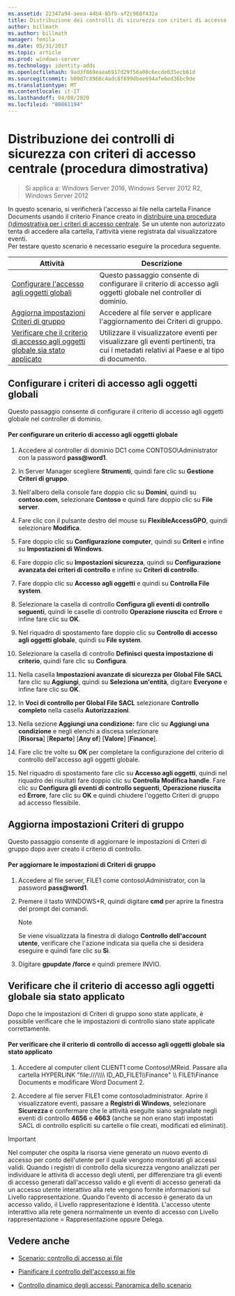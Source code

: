 ```yaml
---
ms.assetid: 22347a94-aeea-44b4-85fb-af2c968f432a
title: Distribuzione dei controlli di sicurezza con criteri di accesso centrale (procedura dimostrativa)
author: billmath
ms.author: billmath
manager: femila
ms.date: 05/31/2017
ms.topic: article
ms.prod: windows-server
ms.technology: identity-adds
ms.openlocfilehash: 9ad3f069eaea6917d29f56a00c6ecde035ecb01d
ms.sourcegitcommit: b00d7c8968c4adc8f699dbee694afe6ed36bc9de
ms.translationtype: MT
ms.contentlocale: it-IT
ms.lasthandoff: 04/08/2020
ms.locfileid: "80861194"
---
```

# <a name="deploy-security-auditing-with-central-audit-policies-demonstration-steps"></a>Distribuzione dei controlli di sicurezza con criteri di accesso centrale (procedura dimostrativa)

>Si applica a: Windows Server 2016, Windows Server 2012 R2, Windows Server 2012

In questo scenario, si verificherà l'accesso ai file nella cartella Finance Documents usando il criterio Finance creato in [distribuire una procedura &#40;&#41;dimostrativa per i criteri di accesso centrale](Deploy-a-Central-Access-Policy--Demonstration-Steps-.md). Se un utente non autorizzato tenta di accedere alla cartella, l'attività viene registrata dal visualizzatore eventi.   
 Per testare questo scenario è necessario eseguire la procedura seguente.  
  
|Attività|Descrizione|  
|--------|---------------|  
|[Configurare l'accesso agli oggetti globali](Deploy-Security-Auditing-with-Central-Audit-Policies--Demonstration-Steps-.md#BKMK_1)|Questo passaggio consente di configurare il criterio di accesso agli oggetti globale nel controller di dominio.|  
|[Aggiorna impostazioni Criteri di gruppo](Deploy-Security-Auditing-with-Central-Audit-Policies--Demonstration-Steps-.md#BKMK_2)|Accedere al file server e applicare l'aggiornamento dei Criteri di gruppo.|  
|[Verificare che il criterio di accesso agli oggetti globale sia stato applicato](Deploy-Security-Auditing-with-Central-Audit-Policies--Demonstration-Steps-.md#BKMK_3)|Utilizzare il visualizzatore eventi per visualizzare gli eventi pertinenti, tra cui i metadati relativi al Paese e al tipo di documento.|  
  
## <a name="configure-global-object-access-policy"></a><a name="BKMK_1"></a>Configurare i criteri di accesso agli oggetti globali  
Questo passaggio consente di configurare il criterio di accesso agli oggetti globale nel controller di dominio.  
  
#### <a name="to-configure-a-global-object-access-policy"></a>Per configurare un criterio di accesso agli oggetti globale  
  
1. Accedere al controller di dominio DC1 come CONTOSO\Administrator con la password <strong>pass@word1</strong>.  
  
2. In Server Manager scegliere **Strumenti**, quindi fare clic su **Gestione Criteri di gruppo**.  
  
3. Nell'albero della console fare doppio clic su **Domini**, quindi su **contoso.com**, selezionare **Contoso** e quindi fare doppio clic su **File server**.  
  
4. Fare clic con il pulsante destro del mouse su **FlexibleAccessGPO**, quindi selezionare **Modifica**.  
  
5. Fare doppio clic su **Configurazione computer**, quindi su **Criteri** e infine su **Impostazioni di Windows**.  
  
6. Fare doppio clic su **Impostazioni sicurezza**, quindi su **Configurazione avanzata dei criteri di controllo** e infine su **Criteri di controllo**.  
  
7. Fare doppio clic su **Accesso agli oggetti** e quindi su **Controlla File system**.  
  
8. Selezionare la casella di controllo **Configura gli eventi di controllo seguenti**, quindi le caselle di controllo **Operazione riuscita** ed **Errore** e infine fare clic su **OK**.  
  
9. Nel riquadro di spostamento fare doppio clic su **Controllo di accesso agli oggetti globale**, quindi su **File system**.  
  
10. Selezionare la casella di controllo **Definisci questa impostazione di criterio**, quindi fare clic su **Configura**.  
  
11. Nella casella **Impostazioni avanzate di sicurezza per Global File SACL** fare clic su **Aggiungi**, quindi su **Seleziona un'entità**, digitare **Everyone** e infine fare clic su **OK**.  
  
12. In **Voci di controllo per Global File SACL** selezionare **Controllo completo** nella casella **Autorizzazioni**.  
  
13. Nella sezione **Aggiungi una condizione:** fare clic su **Aggiungi una condizione** e negli elenchi a discesa selezionare   
    [**Risorsa**] [**Reparto**] [**Any of**] [**Valore**] [**Finance**].  
  
14. Fare clic tre volte su **OK** per completare la configurazione del criterio di controllo dell'accesso agli oggetti globale.  
  
15. Nel riquadro di spostamento fare clic su **Accesso agli oggetti**, quindi nel riquadro dei risultati fare doppio clic su **Controlla Modifica handle**. Fare clic su **Configura gli eventi di controllo seguenti**, **Operazione riuscita** ed **Errore**, fare clic su **OK** e quindi chiudere l'oggetto Criteri di gruppo ad accesso flessibile.  
  
## <a name="update-group-policy-settings"></a><a name="BKMK_2"></a>Aggiorna impostazioni Criteri di gruppo  
Questo passaggio consente di aggiornare le impostazioni di Criteri di gruppo dopo aver creato il criterio di controllo.  
  
#### <a name="to-update-group-policy-settings"></a>Per aggiornare le impostazioni di Criteri di gruppo  
  
1. Accedere al file server, FILE1 come contoso\Administrator, con la password <strong>pass@word1</strong>.  
  
2. Premere il tasto WINDOWS+R, quindi digitare **cmd** per aprire la finestra del prompt dei comandi.  
  
   > [!NOTE]  
   > Se viene visualizzata la finestra di dialogo **Controllo dell'account utente**, verificare che l'azione indicata sia quella che si desidera eseguire e quindi fare clic su **Sì**.  
  
3. Digitare **gpupdate /force** e quindi premere INVIO.  
  
## <a name="verify-that-the-global-object-access-policy-has-been-applied"></a><a name="BKMK_3"></a>Verificare che il criterio di accesso agli oggetti globale sia stato applicato  
Dopo che le impostazioni di Criteri di gruppo sono state applicate, è possibile verificare che le impostazioni di controllo siano state applicate correttamente.  
  
#### <a name="to-verify-that-the-global-object-access-policy-has-been-applied"></a>Per verificare che il criterio di controllo di accesso agli oggetti globale sia stato applicato  
  
1.  Accedere al computer client CLIENT1 come Contoso\MReid. Passare alla cartella HYPERLINK "file:///\\\\\\\ ID_AD_FILE1\\\Finance" \\\ FILE1\Finance Documents e modificare Word Document 2.  
  
2.  Accedere al file server FILE1 come contoso\administrator. Aprire il visualizzatore eventi, passare a **Registri di Windows**, selezionare **Sicurezza** e confermare che le attività eseguite siano segnalate negli eventi di controllo **4656** e **4663** (anche se non erano stati impostati SACL di controllo espliciti su cartelle o file creati, modificati ed eliminati).  
  
> [!IMPORTANT]  
> Nel computer che ospita la risorsa viene generato un nuovo evento di accesso per conto dell'utente per il quale vengono monitorati gli accessi validi. Quando i registri di controllo della sicurezza vengono analizzati per individuare le attività di accesso degli utenti, per differenziare tra gli eventi di accesso generati dall'accesso valido e gli eventi di accesso generati da un accesso utente interattivo alla rete vengono fornite informazioni sul Livello rappresentazione. Quando l'evento di accesso è generato da un accesso valido, il Livello rappresentazione è Identità. L'accesso utente interattivo alla rete genera normalmente un evento di accesso con Livello rappresentazione = Rappresentazione oppure Delega.  
  
## <a name="see-also"></a><a name="BKMK_Links"></a>Vedere anche  
  
-   [Scenario: controllo di accesso ai file](Scenario--File-Access-Auditing.md)  
  
-   [Pianificare il controllo dell'accesso ai file](Plan-for-File-Access-Auditing.md)  
  
-   [Controllo dinamico degli accessi: Panoramica dello scenario](Dynamic-Access-Control--Scenario-Overview.md)  
  

